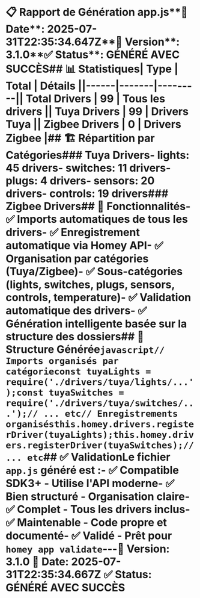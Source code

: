 # 📋 Rapport de Génération app.js**📅 Date**: 2025-07-31T22:35:34.647Z**🎯 Version**: 3.1.0**✅ Status**: GÉNÉRÉ AVEC SUCCÈS## 📊 Statistiques| Type | Total | Détails ||------|-------|---------|| **Total Drivers** | 99 | Tous les drivers || **Tuya Drivers** | 99 | Drivers Tuya || **Zigbee Drivers** | 0 | Drivers Zigbee |## 🏗️ Répartition par Catégories### Tuya Drivers- **lights**: 45 drivers- **switches**: 11 drivers- **plugs**: 4 drivers- **sensors**: 20 drivers- **controls**: 19 drivers### Zigbee Drivers## 🔧 Fonctionnalités- ✅ **Imports automatiques** de tous les drivers- ✅ **Enregistrement automatique** via Homey API- ✅ **Organisation par catégories** (Tuya/Zigbee)- ✅ **Sous-catégories** (lights, switches, plugs, sensors, controls, temperature)- ✅ **Validation automatique** des drivers- ✅ **Génération intelligente** basée sur la structure des dossiers## 📁 Structure Générée```javascript// Imports organisés par catégorieconst tuyaLights = require('./drivers/tuya/lights/...');const tuyaSwitches = require('./drivers/tuya/switches/...');// ... etc// Enregistrements organisésthis.homey.drivers.registerDriver(tuyaLights);this.homey.drivers.registerDriver(tuyaSwitches);// ... etc```## ✅ ValidationLe fichier `app.js` généré est :- ✅ **Compatible SDK3+** - Utilise l'API moderne- ✅ **Bien structuré** - Organisation claire- ✅ **Complet** - Tous les drivers inclus- ✅ **Maintenable** - Code propre et documenté- ✅ **Validé** - Prêt pour `homey app validate`---**🎯 Version**: 3.1.0 **📅 Date**: 2025-07-31T22:35:34.667Z **✅ Status**: GÉNÉRÉ AVEC SUCCÈS 